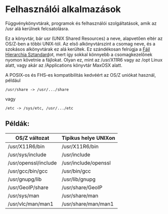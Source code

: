 Felhasználói alkalmazások
=========================

Függvénykönyvtárak, programok és felhasználói szolgáltatások, amik az /usr alá kerülnek felcsatolásra.

Ez a könyvtár, bár usr (UNIX Shared Resources) a neve, alapvetően eltér az OS/Z-ben a többi UNIX-tól. Az
első alkönyvtárszint a csomag neve, és a szokásos alkönyvtárak ez alá kerültek. Ez szándékosan felrúgja
a [Fájl Hierarchia Sztandard](http://www.pathname.com/fhs/)ot, mert így sokkal könnyebb a csomagkezelőnek
nyomon követnie a fájlokat. Olyan ez, mint az /usr/X11R6 vagy az /opt Linux alatt, vagy akár az /Applications
könyvtár MaxOSX alatt.

A POSIX-os és FHS-es kompatibilitás kedvéért az OS/Z uniókat használ, például

```
/usr/share -> /usr/.../share
```

vagy

```
/etc -> /sys/etc, /usr/.../etc
```

Példák:
---------

| OS/Z változat        | Tipikus helye UNIXon |
| -------------------- | -------------------- |
| /usr/X11R6/bin       | /usr/X11R6/bin       |
| /usr/sys/include     | /usr/include         |
| /usr/openssl/include | /usr/include/openssl |
| /usr/gcc/bin/gcc     | /usr/bin/gcc         |
| /usr/gnupg/lib       | /usr/lib/gnupg       |
| /usr/GeoIP/share     | /usr/share/GeoIP     |
| /usr/sys/man         | /usr/share/man       |
| /usr/vlc/man/man1    | /usr/share/man/man1  |
